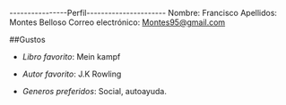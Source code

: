 ----------------Perfil----------------------
Nombre: Francisco 
Apellidos: Montes Belloso
Correo electrónico: Montes95@gmail.com

##Gustos

- *Libro favorito*: Mein kampf

- *Autor favorito*: J.K Rowling

- *Generos preferidos*: Social, autoayuda.
